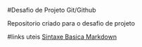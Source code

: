 #Desafio de Projeto Git/Github

Repositorio criado para o desafio de projeto

#links uteis
[Sintaxe Basica Markdown](www.markdownguide.org/basic-sintaxe)

